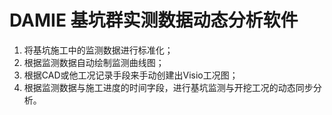 # DAMIE 基坑群实测数据动态分析软件
1. 将基坑施工中的监测数据进行标准化；
2. 根据监测数据自动绘制监测曲线图；
3. 根据CAD或他工况记录手段来手动创建出Visio工况图；
4. 根据监测数据与施工进度的时间字段，进行基坑监测与开挖工况的动态同步分析。
